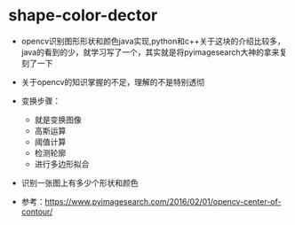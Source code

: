 # shape-color-dector
- opencv识别图形形状和颜色java实现,python和c++关于这块的介绍比较多，java的看到的少，就学习写了一个，其实就是将pyimagesearch大神的拿来复刻了一下 
- 关于opencv的知识掌握的不足，理解的不是特别透彻 
- 变换步骤： 
  - 就是变换图像 
  - 高斯运算 
  - 阈值计算 
  - 检测轮廓 
  - 进行多边形拟合 

- 识别一张图上有多少个形状和颜色

- 参考：https://www.pyimagesearch.com/2016/02/01/opencv-center-of-contour/
